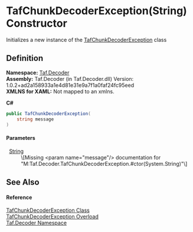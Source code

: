 # TafChunkDecoderException(String) Constructor


Initializes a new instance of the <a href="T_Taf_Decoder_TafChunkDecoderException.md">TafChunkDecoderException</a> class



## Definition
**Namespace:** <a href="N_Taf_Decoder.md">Taf.Decoder</a>  
**Assembly:** Taf.Decoder (in Taf.Decoder.dll) Version: 1.0.2+ad2a158933a1e4d81e31e9a7f1a0faf24fc95eed  
**XMLNS for XAML:** Not mapped to an xmlns.

**C#**
``` C#
public TafChunkDecoderException(
	string message
)
```



#### Parameters
<dl><dt>  <a href="https://learn.microsoft.com/dotnet/api/system.string" target="_blank" rel="noopener noreferrer">String</a></dt><dd>\[Missing &lt;param name="message"/&gt; documentation for "M:Taf.Decoder.TafChunkDecoderException.#ctor(System.String)"\]</dd></dl>

## See Also


#### Reference
<a href="T_Taf_Decoder_TafChunkDecoderException.md">TafChunkDecoderException Class</a>  
<a href="Overload_Taf_Decoder_TafChunkDecoderException__ctor.md">TafChunkDecoderException Overload</a>  
<a href="N_Taf_Decoder.md">Taf.Decoder Namespace</a>  
